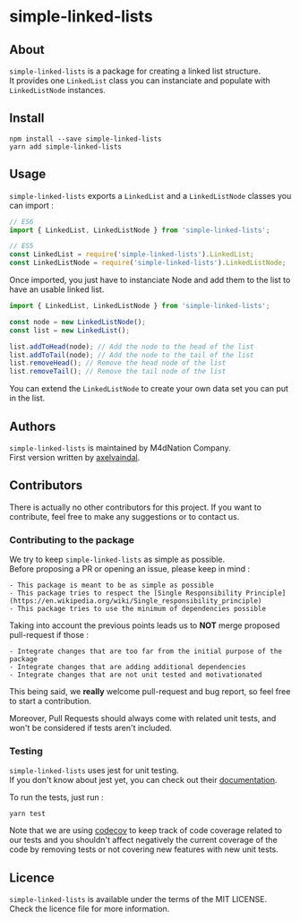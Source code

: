 # simple-linked-lists

## About

`simple-linked-lists` is a package for creating a linked list structure.  
It provides one `LinkedList` class you can instanciate and populate with `LinkedListNode` instances.

## Install

`npm install --save simple-linked-lists`  
`yarn add simple-linked-lists`

## Usage

`simple-linked-lists` exports a `LinkedList` and a `LinkedListNode` classes you can import :

```javascript
// ES6
import { LinkedList, LinkedListNode } from 'simple-linked-lists';

// ES5
const LinkedList = require('simple-linked-lists').LinkedList;
const LinkedListNode = require('simple-linked-lists').LinkedListNode;
```

Once imported, you just have to instanciate Node and add them to the list to have an usable linked list.

```javascript
import { LinkedList, LinkedListNode } from 'simple-linked-lists';

const node = new LinkedListNode();
const list = new LinkedList();

list.addToHead(node); // Add the node to the head of the list
list.addToTail(node); // Add the node to the tail of the list
list.removeHead(); // Remove the head node of the list
list.removeTail(); // Remove the tail node of the list

```

You can extend the `LinkedListNode` to create your own data set you can put in the list.

## Authors

`simple-linked-lists` is maintained by M4dNation Company.  
First version written by [axelvaindal](https://github.com/axelvaindal).

## Contributors

There is actually no other contributors for this project.
If you want to contribute, feel free to make any suggestions or to contact us.

### Contributing to the package

We try to keep `simple-linked-lists` as simple as possible.  
Before proposing a PR or opening an issue, please keep in mind :

    - This package is meant to be as simple as possible
    - This package tries to respect the [Single Responsibility Principle](https://en.wikipedia.org/wiki/Single_responsibility_principle)
    - This package tries to use the minimum of dependencies possible

Taking into account the previous points leads us to **NOT** merge proposed pull-request if those :

    - Integrate changes that are too far from the initial purpose of the package
    - Integrate changes that are adding additional dependencies
    - Integrate changes that are not unit tested and motivationated

This being said, we **really** welcome pull-request and bug report, so feel free to start a contribution.

Moreover, Pull Requests should always come with related unit tests, and won't be considered if tests aren't included.

### Testing

`simple-linked-lists` uses jest for unit testing.  
If you don't know about jest yet, you can check out their [documentation](https://jestjs.io/en/).

To run the tests, just run : 

`yarn test`

Note that we are using [codecov](https://codecov.io) to keep track of code coverage related to our tests and you shouldn't affect negatively the current coverage of the code by removing tests or not covering new features with new unit tests.

## Licence

`simple-linked-lists` is available under the terms of the MIT LICENSE.  
Check the licence file for more information.